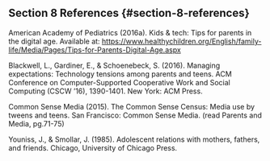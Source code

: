 ## Section 8 References {#section-8-references}

American Academy of Pediatrics (2016a). Kids &amp; tech: Tips for parents in the digital age. Available at: https://www.healthychildren.org/English/family-life/Media/Pages/Tips-for-Parents-Digital-Age.aspx

Blackwell, L., Gardiner, E., &amp; Schoenebeck, S. (2016). Managing expectations: Technology tensions among parents and teens. ACM Conference on Computer-Supported Cooperative Work and Social Computing (CSCW ’16), 1390-1401\. New York: ACM Press.

Common Sense Media (2015). The Common Sense Census: Media use by tweens and teens. San Francisco: Common Sense Media. (read Parents and Media, pg.71-75)

Youniss, J., &amp; Smollar, J. (1985). Adolescent relations with mothers, fathers, and friends. Chicago, University of Chicago Press.